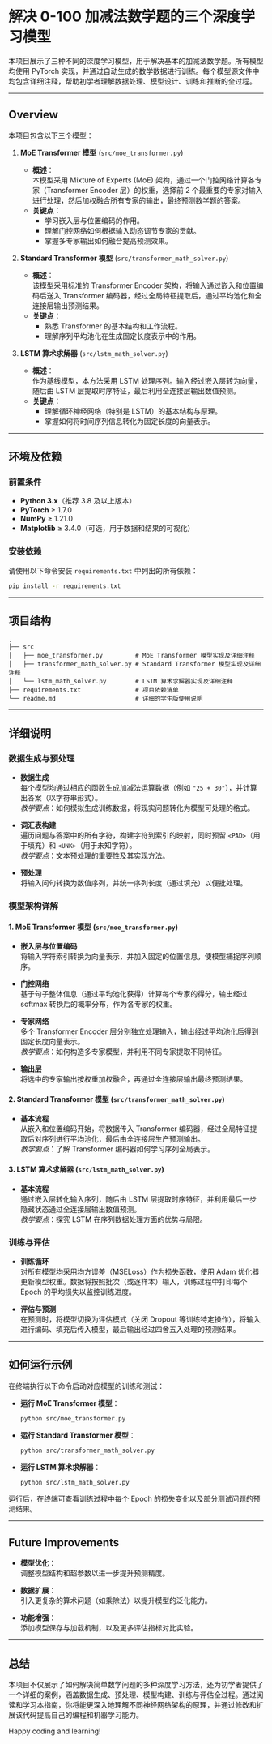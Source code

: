 # 解决 0-100 加减法数学题的三个深度学习模型

本项目展示了三种不同的深度学习模型，用于解决基本的加减法数学题。所有模型均使用 PyTorch 实现，并通过自动生成的数学数据进行训练。每个模型源文件中均包含详细注释，帮助初学者理解数据处理、模型设计、训练和推断的全过程。

---

## Overview

本项目包含以下三个模型：

1. **MoE Transformer 模型** (`src/moe_transformer.py`)
   - **概述**：  
     本模型采用 Mixture of Experts (MoE) 架构，通过一个门控网络计算各专家（Transformer Encoder 层）的权重，选择前 2 个最重要的专家对输入进行处理，然后加权融合所有专家的输出，最终预测数学题的答案。
   - **关键点**：
     - 学习嵌入层与位置编码的作用。
     - 理解门控网络如何根据输入动态调节专家的贡献。
     - 掌握多专家输出如何融合提高预测效果。

2. **Standard Transformer 模型** (`src/transformer_math_solver.py`)
   - **概述**：  
     该模型采用标准的 Transformer Encoder 架构，将输入通过嵌入和位置编码后送入 Transformer 编码器，经过全局特征提取后，通过平均池化和全连接层输出预测结果。
   - **关键点**：
     - 熟悉 Transformer 的基本结构和工作流程。
     - 理解序列平均池化在生成固定长度表示中的作用。

3. **LSTM 算术求解器** (`src/lstm_math_solver.py`)
   - **概述**：  
     作为基线模型，本方法采用 LSTM 处理序列。输入经过嵌入层转为向量，随后由 LSTM 层提取时序特征，最后利用全连接层输出数值预测。
   - **关键点**：
     - 理解循环神经网络（特别是 LSTM）的基本结构与原理。
     - 掌握如何将时间序列信息转化为固定长度的向量表示。

---

## 环境及依赖

### 前置条件
- **Python 3.x**（推荐 3.8 及以上版本）
- **PyTorch** ≥ 1.7.0
- **NumPy** ≥ 1.21.0
- **Matplotlib** ≥ 3.4.0（可选，用于数据和结果的可视化）

### 安装依赖
请使用以下命令安装 `requirements.txt` 中列出的所有依赖：
```bash
pip install -r requirements.txt
```

---

## 项目结构

```
.
├── src
│   ├── moe_transformer.py         # MoE Transformer 模型实现及详细注释
│   ├── transformer_math_solver.py # Standard Transformer 模型实现及详细注释
│   └── lstm_math_solver.py        # LSTM 算术求解器实现及详细注释
├── requirements.txt               # 项目依赖清单
└── readme.md                      # 详细的学生版使用说明
```

---

## 详细说明

### 数据生成与预处理

- **数据生成**  
  每个模型均通过相应的函数生成加减法运算数据（例如 `"25 + 30"`），并计算出答案（以字符串形式）。  
  *教学要点*：如何模拟生成训练数据，将现实问题转化为模型可处理的格式。

- **词汇表构建**  
  遍历问题与答案中的所有字符，构建字符到索引的映射，同时预留 `<PAD>`（用于填充）和 `<UNK>`（用于未知字符）。  
  *教学要点*：文本预处理的重要性及其实现方法。

- **预处理**  
  将输入问句转换为数值序列，并统一序列长度（通过填充）以便批处理。  

### 模型架构详解

#### 1. MoE Transformer 模型 (`src/moe_transformer.py`)
- **嵌入层与位置编码**  
  将输入字符索引转换为向量表示，并加入固定的位置信息，使模型捕捉序列顺序。
  
- **门控网络**  
  基于句子整体信息（通过平均池化获得）计算每个专家的得分，输出经过 softmax 转换后的概率分布，作为各专家的权重。
  
- **专家网络**  
  多个 Transformer Encoder 层分别独立处理输入，输出经过平均池化后得到固定长度向量表示。  
  *教学要点*：如何构造多专家模型，并利用不同专家提取不同特征。

- **输出层**  
  将选中的专家输出按权重加权融合，再通过全连接层输出最终预测结果。

#### 2. Standard Transformer 模型 (`src/transformer_math_solver.py`)
- **基本流程**  
  从嵌入和位置编码开始，将数据传入 Transformer 编码器，经过全局特征提取后对序列进行平均池化，最后由全连接层生产预测输出。  
  *教学要点*：了解 Transformer 编码器如何学习序列全局表示。

#### 3. LSTM 算术求解器 (`src/lstm_math_solver.py`)
- **基本流程**  
  通过嵌入层转化输入序列，随后由 LSTM 层提取时序特征，并利用最后一步隐藏状态通过全连接层输出数值预测。  
  *教学要点*：探究 LSTM 在序列数据处理方面的优势与局限。

### 训练与评估

- **训练循环**  
  对所有模型均采用均方误差（MSELoss）作为损失函数，使用 Adam 优化器更新模型权重。数据将按照批次（或逐样本）输入，训练过程中打印每个 Epoch 的平均损失以监控训练进度。  

- **评估与预测**  
  在预测时，将模型切换为评估模式（关闭 Dropout 等训练特定操作），将输入进行编码、填充后传入模型，最后输出经过四舍五入处理的预测结果。

---

## 如何运行示例

在终端执行以下命令启动对应模型的训练和测试：

- **运行 MoE Transformer 模型**：
  ```bash
  python src/moe_transformer.py
  ```

- **运行 Standard Transformer 模型**：
  ```bash
  python src/transformer_math_solver.py
  ```

- **运行 LSTM 算术求解器**：
  ```bash
  python src/lstm_math_solver.py
  ```

运行后，在终端可查看训练过程中每个 Epoch 的损失变化以及部分测试问题的预测结果。

---

## Future Improvements

- **模型优化**：  
  调整模型结构和超参数以进一步提升预测精度。
  
- **数据扩展**：  
  引入更复杂的算术问题（如乘除法）以提升模型的泛化能力。

- **功能增强**：  
  添加模型保存与加载机制，以及更多评估指标对比实验。

---

## 总结

本项目不仅展示了如何解决简单数学问题的多种深度学习方法，还为初学者提供了一个详细的案例，涵盖数据生成、预处理、模型构建、训练与评估全过程。通过阅读和学习本指南，你将能更深入地理解不同神经网络架构的原理，并通过修改和扩展该代码提高自己的编程和机器学习能力。

Happy coding and learning! 